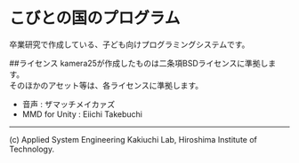 こびとの国のプログラム
============================

卒業研究で作成している、子ども向けプログラミングシステムです。

##ライセンス
kamera25が作成したものは二条項BSDライセンスに準拠します。  
そのほかのアセット等は、各ライセンスに準拠します。  
 * 音声 : ザマッチメイカァズ
 * MMD for Unity : Eiichi Takebuchi

- - -
(c) Applied System Engineering Kakiuchi Lab, Hiroshima Institute of Technology.
